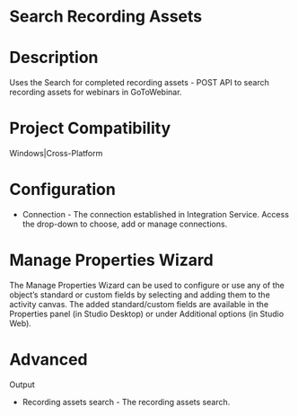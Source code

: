 ﻿# Search Recording Assets

# Description

Uses the Search for completed recording assets -
                        POST API to search recording assets for webinars in
                GoToWebinar.

# Project Compatibility

Windows|Cross-Platform

# Configuration

* Connection - The connection established in Integration Service. Access the drop-down to choose, add or manage connections.

# Manage Properties Wizard

The Manage Properties Wizard can be used to configure or use any of the object’s
                standard or custom fields by selecting and adding them to the activity canvas. The
                added standard/custom fields are available in the Properties panel (in Studio
                Desktop) or under Additional options (in Studio Web).

# Advanced

Output

* Recording assets search - The recording assets search.
